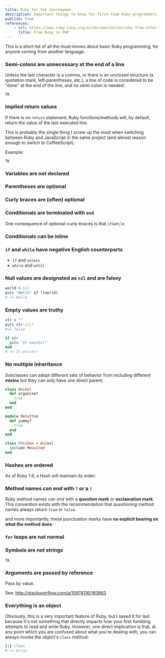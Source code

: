 ```yaml
---
title: Ruby for the Journeyman
description: Important things to know for first-time Ruby programmers
publish: true
references:
    - url: https://www.ruby-lang.org/en/documentation/ruby-from-other-languages/to-ruby-from-php/
      title: From Ruby to PHP
---
```


This is a short list of all the must-knows about basic Ruby programming, for anyone coming from another language.


### Semi-colons are unnecessary at the end of a line

Unless the last character is a comma, or there is an unclosed structure (a quotation mark, left-parentheses, etc.), a line of code is considered to be "done" at the end of the line, and no semi-colon is needed:

    TK

### Implied return values

If there is no `return` statement, Ruby functions/methods will, by default, return the value of the last executed line.

This is probably the single thing I screw up the most when switching between Ruby and JavaScript in the same project (and almost reason enough to switch to CoffeeScript).

Example:

    TK


### Variables are not declared


### Parentheses are optional

### Curly braces are (often) optional

### Conditionals are terminated with `end`

One consequence of optional-curly-braces is that `if`/`while`

### Conditionals can be inline


### `if` and `while` have negative English counterparts

- `if` and `unless`
- `while` and `until`


### Null values are designated as `nil` and are falsey

~~~ruby
world = nil
puts "Hello" if !(world)
# => Hello
~~~

### Empty values are truthy

~~~ruby
str = ""
puts str.nil?
#=> false

if str
  puts "It exists!"
end
# => It exists!    
~~~

### No multiple inheritance

Subclasses can adopt different sets of behavior from including different __mixins__ but they can only have one direct parent:

~~~ruby
class Animal
  def organism?
    true
  end
end

module MenuItem
  def yummy?
    true
  end
end

class Chicken < Animal
  include MenuItem
end
~~~



### Hashes are ordered
As of Ruby 1.9, a Hash will maintain its order:

### Method names can end with `?` or a `!`

Ruby method names can *end* with a __question mark__ or __exclamation mark__. This convention exists with the recommendation that *questioning* method names always return `true` or `false`.

 and more importantly, these punctuation marks have __no explicit bearing on what the method does__:






### `for` loops are not normal


### Symbols are not strings

    TK


### Arguments are passed by reference

Pass by value.



See: http://stackoverflow.com/a/10974116/160863



### Everything is an object

Obviously, this is a very important feature of Ruby, but I saved it for last because it's not something that directly impacts how your first fumbling attempts to read and write Ruby. However, one direct implication is that, at any point which you are confused about what you're dealing with, you can always invoke the object's `class` method:

~~~ruby
[1].class
# => Array



~~~